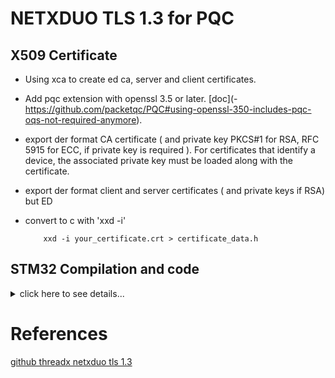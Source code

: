 # NETXDUO TLS 1.3 for PQC

## X509 Certificate
- Using xca to create ed ca, server and client certificates.
- Add pqc extension with openssl 3.5 or later. [doc](- https://github.com/packetqc/PQC#using-openssl-350-includes-pqc-oqs-not-required-anymore).
- export der format CA certificate ( and private key PKCS#1 for RSA, RFC 5915 for ECC, if private key is required ). For certificates that identify a device, the associated private key must be loaded along with the certificate.
- export der format client and server certificates ( and private keys if RSA) but ED
- convert to c with 'xxd -i'

  ```
      xxd -i your_certificate.crt > certificate_data.h
  ```

## STM32 Compilation and code
<details>
<summary>click here to see details...</summary>

- copy repository nx_secure folder to the project (cannot enable from cubemx with crypto prerequisite since using cmox stm32 pqc, nx_secure not ready yet)
- NX_SECURE_TLS_ENABLE_TLS_1_3 must be defined globally
- If no key is supplied, the value NX_SECURE_X509_KEY_TYPE_NONE (0x00). Other values for keys are NX_SECURE_X509_KEY_TYPE_RSA_PKCS1_DER (0x01 RSA, PKCS#1) and NX_SECURE_X509_KEY_TYPE_EC_DER (0x02 ECDSA, RFC 5915).

### server initialization
- nx_secure_x509_certificate_initialize
- nx_secure_tls_local_certificate_add
- nx_secure_tls_local_certificate_remove
- NX_SECURE_X509_CERT is populated

### client initialization
- nx_secure_tls_remote_certificate_allocate ? still required ... nx_secure_tls_session_packet_buffer_set ?
- nx_secure_x509_certificate_initialize
- nx_secure_tls_trusted_certificate_add
- nx_secure_trusted_certificate_remove
- NX_SECURE_X509_CERT is populated

### tls session start
requires to establish tcp first and use it in tls control block

#### server
- nx_tcp_server_socket_listen
- nx_tcp_server_socket_accept

#### client
- nx_tcp_client_socket_connect

#### upon tcp establishment
- nx_secure_tls_session_start

### network packet allocation
- nx_secure_tls_packet_allocate ( not nx_packet_allocate )

### tls session send
- nx_secure_tls_session_send ( identical as nx_tcp_socket_send )

### tls session receive
- nx_secure_tls_session_receive ( identical as nx_tcp_socket_receive )

### tls session close
once tls session is completed, both end must CloseNotify alert to the other side to shutdown the session. Both sides must receive and process the alert to ensure a successful session shutdown.

- nx_secure_tls_session_end ( this will call the session close notify alert )
- NX_SECURE_TLS_SESSION_CLOSED received if trying to transmit to a closed session.
- NX_SECURE_TLS_SESSION_CLOSE_FAIL is the return code on session close failed.

### certificate validation
When using TLS with X.509 certificates for host identification and verification, it is important to understand how those certificates are actually validated. While the TLS specification does not provide detailed instructions on how to validate a certificate, it does refer to the X.509 specification (RFC 5280). In general, it is expected that TLS will perform at least basic validation on incoming certificates (those certificates supplied by the remote host during the TLS handshake), and NetX Duo Secure TLS is no different.

- nx_secure_tls_session_certificate_callback_set : for any additionnal validation: set a callback that will be called automatically, if set, after basic validation.

#### additionnal routines
- nx_secure_x509_common_name_dns_check
- nx_secure_x509_crl_revocation_check
- nx_secure_x509_extended_key_usage_extension_parse
- nx_secure_x509_key_usage_extension_parse
- nx_secure_x509_extension_find
  
NetX Duo Secure's X.509 implementation does provide a service to extract unsupported extensions as well: nx_secure_x509_extension_find. This API is intended for advanced users as it requires knowledge of DER-encoded ASN.1 in order to parse the data returned. It it used internally to extract supported extensions but is supplied for convenience in developing customized support for X.509 extensions.

```
typedef struct NX_SECURE_X509_EXTENSION_STRUCT
{
    /* Identifier (maps to OID) for this extension. */
    USHORT nx_secure_x509_extension_id;

    /* Critical flag - boolean value. */
    USHORT nx_secure_x509_extension_critical;

    /* Pointer to DER-encoded extension data. */
    const UCHAR *nx_secure_x509_extension_data;
    ULONG        nx_secure_x509_extension_data_length;
} NX_SECURE_X509_EXTENSION;
```

To use nx_secure_x509_extension_find, a NX_SECURE_X509_EXTENSION is passed in, along with the certificate and an extension ID, which is an integer representation of the variable-length OID string for a known extension type. A complete list of supported OIDs for X.509 extensions is provided in the API reference for nx_secure_x509_extension_find on page 178.

### client certificate authentication
- nx_secure_tls_local_certificate_add

### server certificate authentication
When Client Certificate Authentication is enabled, the TLS Server will request a certificate from the remote TLS Client during the TLS handshake. In NetX Duo Secure TLS Server, the Client certificate is checked against the store of trusted certificates created with nxsecure_tlstrustedcertificateadd following the X.509 issuer chain.

- nxsecuretlssessionclientverifyenable (to enable client authentication. coded before calling nx_secure_tls_session_start)
- nxsecuretlssessionclientverifydisable 

### cryptographic method
NetX Duo Secure TLS provides the following encryption methods: AES RSA NULL
NetX Duo Secure TLS provides the following authentication methods: HMAC-MD5 HMAC-SHA1 HMAC-SHA256

nx_crypto_algorithm: This field identifies the algorithm described in the variable method Some valid values for NetX Duo Secure TLS are as follows (refer to nx_crypto_const.h for specific values): NX_CRYPTO_NONE NX_CRYPTO_ENCRYPTION_NULL NX_CRYPTO_ENCRYPTION_AES_CBC NX_CRYPTO_AUTHENTICATION_NONE TLS_HASH_SHA_1 TLS_HASH_SHA_256 TLS_HASH_MD5 TLS_CIPHER_RSA TLS_CIPHER_NULL

- NX_CRYPTO_METHOD
- crypto_init_function
- crypto_cleanup_function
- crypto_operation_function : This is the routine that performs the actual encryption, decryption, and authentication services like NX_CRYPTO_ENCRYPT, NX_CRYPTO_DECRYPT, NX_CRYPTO_AUTHENTICATE, NX_CRYPTO_VERIFY


</details>


# References
[github threadx netxduo tls 1.3](https://github.com/eclipse-threadx/rtos-docs/blob/main/rtos-docs/netx-duo/netx-duo-secure-tls/chapter3.md)

